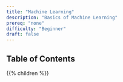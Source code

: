 ```yaml
---
title: "Machine Learning"
description: "Basics of Machine Learning"
prereq: "none"
difficulty: "Beginner"
draft: false
---
```


## Table of Contents

{{% children %}}
